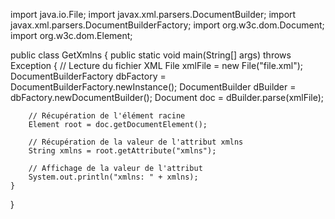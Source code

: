 import java.io.File;
import javax.xml.parsers.DocumentBuilder;
import javax.xml.parsers.DocumentBuilderFactory;
import org.w3c.dom.Document;
import org.w3c.dom.Element;

public class GetXmlns {
    public static void main(String[] args) throws Exception {
        // Lecture du fichier XML
        File xmlFile = new File("file.xml");
        DocumentBuilderFactory dbFactory = DocumentBuilderFactory.newInstance();
        DocumentBuilder dBuilder = dbFactory.newDocumentBuilder();
        Document doc = dBuilder.parse(xmlFile);
        
        // Récupération de l'élément racine
        Element root = doc.getDocumentElement();
        
        // Récupération de la valeur de l'attribut xmlns
        String xmlns = root.getAttribute("xmlns");
        
        // Affichage de la valeur de l'attribut
        System.out.println("xmlns: " + xmlns);
    }
}
